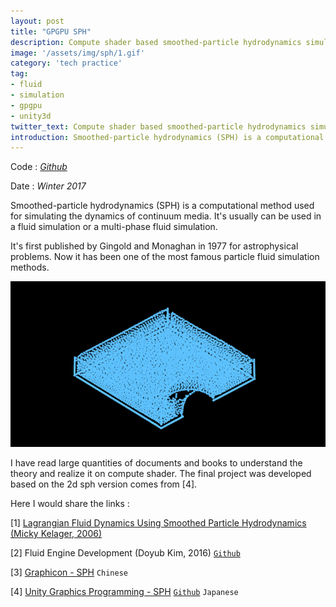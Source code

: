 ```yaml
---
layout: post
title: "GPGPU SPH"
description: Compute shader based smoothed-particle hydrodynamics simulator.
image: '/assets/img/sph/1.gif'
category: 'tech practice'
tag:
- fluid
- simulation
- gpgpu
- unity3d
twitter_text: Compute shader based smoothed-particle hydrodynamics simulator made by Lind Chen. 
introduction: Smoothed-particle hydrodynamics (SPH) is a computational method used for simulating the dynamics of continuum media. It's usually can be used in fluid simulation, multi-phase fluid simulation.
---
```

Code : *[Github](https://github.com/cozlind/Firework)*

Date : *Winter 2017*

Smoothed-particle hydrodynamics (SPH) is a computational method used for simulating the dynamics of continuum media. It's usually can be used in a fluid simulation or a multi-phase fluid simulation.

It's first published by Gingold and Monaghan in 1977 for astrophysical problems. Now it has been one of the most famous particle fluid simulation methods.

![](/assets/img/sph/2.jpg)

I have read large quantities of documents and books to understand the theory and realize it on compute shader. The final project was developed based on the 2d sph version comes from [4].

Here I would share the links :

[1]  [Lagrangian Fluid Dynamics Using Smoothed Particle Hydrodynamics (Micky Kelager, 2006)](http://glowinggoo.com/sph/bin/kelager.06.pdf)

[2] Fluid Engine Development (Doyub Kim, 2016) [`Github`](https://github.com/doyubkim/fluid-engine-dev)

[3]  [Graphicon - SPH](https://graphicon.io/2017/06/07/fluid-simulation-6/) `Chinese`

[4] [Unity Graphics Programming - SPH](https://indievisuallab.stores.jp/items/59edf11ac8f22c0152002588)  [`Github`](https://github.com/IndieVisualLab/UnityGraphicsProgrammingFrontCover) `Japanese`





